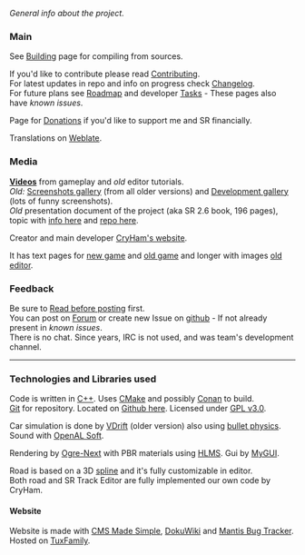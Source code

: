 _General info about the project._

### Main ###

See [Building](Building.md) page for compiling from sources.  

If you'd like to contribute please read [Contributing](Contributing.md).  
For latest updates in repo and info on progress check [Changelog](Changelog.md).  
For future plans see [Roadmap](Roadmap.md) and developer [Tasks](https://stuntrally.tuxfamily.org/mantis/view_all_bug_page.php) - These pages also have _known issues_.  

Page for [Donations](https://cryham.tuxfamily.org/donate/) if you'd like to support me and SR financially.

Translations on [Weblate](https://hosted.weblate.org/projects/stunt-rally-3/stunt-rally-3/).

### Media

**[Videos](https://www.youtube.com/user/TheCrystalHammer)** from gameplay and _old_ editor tutorials.  
_Old:_ [Screenshots gallery](https://stuntrally.tuxfamily.org/gallery) (from all older versions) and [Development gallery](https://stuntrally.tuxfamily.org/gallery-dev) (lots of funny screenshots).  
_Old_ presentation document of the project (aka SR 2.6 book, 196 pages), topic with [info here](https://forum.freegamedev.net/viewtopic.php?f=81&t=7411) and [repo here](https://github.com/stuntrally/presentation).  

Creator and main developer [CryHam's website](https://cryham.tuxfamily.org/).  

It has text pages for [new game](https://cryham.tuxfamily.org/portfolio/stuntrally3/) and [old game](https://cryham.tuxfamily.org/portfolio/stuntrally/) and longer with images [old editor](https://cryham.tuxfamily.org/portfolio/2015-sr-track-editor/).  

### Feedback

Be sure to [Read before posting](https://forum.freegamedev.net/viewtopic.php?f=78&t=3814) first.  
You can post on [Forum](https://forum.freegamedev.net/viewforum.php?f=77) or create new Issue on [github](https://github.com/stuntrally/stuntrally3/issues) - If not already present in _known issues_.  
There is no chat. Since years, IRC is not used, and was team's development channel.  

----
### Technologies and Libraries used

Code is written in [C++](https://en.wikipedia.org/wiki/C%2B%2B). Uses [CMake](https://cmake.org/) and possibly [Conan](https://conan.io/) to build.  
[Git](https://git-scm.com/) for repository. Located on [Github here](https://github.com/stuntrally/). Licensed under [GPL v3.0](https://www.gnu.org/licenses/gpl-3.0.en.html).  

Car simulation is done by [VDrift](https://vdrift.net/) (older version) also using [bullet physics](https://bulletphysics.org/).  
Sound with [OpenAL Soft](https://openal-soft.org/).  

Rendering by [Ogre-Next](https://www.ogre3d.org/) with PBR materials using [HLMS](https://ogrecave.github.io/ogre-next/api/latest/hlms.html). Gui by [MyGUI](https://github.com/MyGUI/mygui).  

Road is based on a 3D [spline](https://en.wikipedia.org/wiki/Cubic_Hermite_spline#Catmull.E2.80.93Rom_spline) and it's fully customizable in editor.  
Both road and SR Track Editor are fully implemented our own code by CryHam.

#### Website

Website is made with [CMS Made Simple](https://www.cmsmadesimple.org/), [DokuWiki](https://www.dokuwiki.org/dokuwiki) and [Mantis Bug Tracker](https://www.mantisbt.org/).  
Hosted on [TuxFamily](https://www.tuxfamily.org/en/about).
